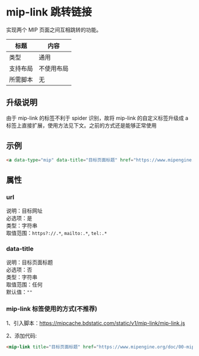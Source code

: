 # mip-link 跳转链接

实现两个 MIP 页面之间互相跳转的功能。

标题|内容
----|----
类型|通用
支持布局|不使用布局
所需脚本|无

## 升级说明

由于 mip-link 的标签不利于 spider 识别，故将 mip-link 的自定义标签升级成 a 标签上直接扩展，使用方法见下文。之前的方式还是能够正常使用

## 示例

```html
<a data-type="mip" data-title="目标页面标题" href="https://www.mipengine.org/doc/00-mip-101.html">链接文字</a>
```

## 属性

### url

说明：目标网址  
必选项：是  
类型：字符串  
取值范围：`https?://.*`, `mailto:.*`, `tel:.*`

### data-title

说明：目标页面标题  
必选项：否  
类型：字符串  
取值范围：任何  
默认值：`""`

### mip-link 标签使用的方式(不推荐)

1、引入脚本：https://mipcache.bdstatic.com/static/v1/mip-link/mip-link.js

2、添加代码:
```html
<mip-link title="目标页面标题" href="https://www.mipengine.org/doc/00-mip-101.html">链接文字</mip-link>
```

